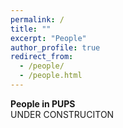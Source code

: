 ```yaml
---
permalink: /
title: ""
excerpt: "People"
author_profile: true
redirect_from: 
  - /people/
  - /people.html
---
```


<b>People in PUPS</b><br/>
UNDER CONSTRUCITON
